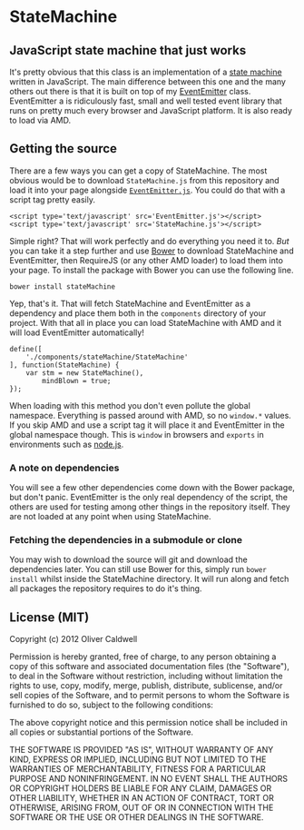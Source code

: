 # StateMachine

## JavaScript state machine that just works

It's pretty obvious that this class is an implementation of a [state machine](https://en.wikipedia.org/wiki/Finite-state_machine) written in JavaScript. The main difference between this one and the many others out there is that it is built on top of my [EventEmitter](https://github.com/Wolfy87/EventEmitter) class. EventEmitter a is ridiculously fast, small and well tested event library that runs on pretty much every browser and JavaScript platform. It is also ready to load via AMD.

## Getting the source

There are a few ways you can get a copy of StateMachine. The most obvious would be to download `StateMachine.js` from this repository and load it into your page alongside [`EventEmitter.js`](https://github.com/Wolfy87/EventEmitter). You could do that with a script tag pretty easily.

    <script type='text/javascript' src='EventEmitter.js'></script>
    <script type='text/javascript' src='StateMachine.js'></script>

Simple right? That will work perfectly and do everything you need it to. *But* you can take it a step further and use [Bower](https://github.com/twitter/bower) to download StateMachine and EventEmitter, then RequireJS (or any other AMD loader) to load them into your page. To install the package with Bower you can use the following line.

    bower install stateMachine

Yep, that's it. That will fetch StateMachine and EventEmitter as a dependency and place them both in the `components` directory of your project. With that all in place you can load StateMachine with AMD and it will load EventEmitter automatically!

    define([
        './components/stateMachine/StateMachine'
    ], function(StateMachine) {
        var stm = new StateMachine(),
            mindBlown = true;
    });

When loading with this method you don't even pollute the global namespace. Everything is passed around with AMD, so no `window.*` values. If you skip AMD and use a script tag it will place it and EventEmitter in the global namespace though. This is `window` in browsers and `exports` in environments such as [node.js](http://nodejs.org/).

### A note on dependencies

You will see a few other dependencies come down with the Bower package, but don't panic. EventEmitter is the only real dependency of the script, the others are used for testing among other things in the repository itself. They are not loaded at any point when using StateMachine.

### Fetching the dependencies in a submodule or clone

You may wish to download the source will git and download the dependencies later. You can still use Bower for this, simply run `bower install` whilst inside the StateMachine directory. It will run along and fetch all packages the repository requires to do it's thing.

## License (MIT)

Copyright (c) 2012 Oliver Caldwell

Permission is hereby granted, free of charge, to any person obtaining a copy of this software and associated documentation files (the "Software"), to deal in the Software without restriction, including without limitation the rights to use, copy, modify, merge, publish, distribute, sublicense, and/or sell copies of the Software, and to permit persons to whom the Software is furnished to do so, subject to the following conditions:

The above copyright notice and this permission notice shall be included in all copies or substantial portions of the Software.

THE SOFTWARE IS PROVIDED "AS IS", WITHOUT WARRANTY OF ANY KIND, EXPRESS OR IMPLIED, INCLUDING BUT NOT LIMITED TO THE WARRANTIES OF MERCHANTABILITY, FITNESS FOR A PARTICULAR PURPOSE AND NONINFRINGEMENT. IN NO EVENT SHALL THE AUTHORS OR COPYRIGHT HOLDERS BE LIABLE FOR ANY CLAIM, DAMAGES OR OTHER LIABILITY, WHETHER IN AN ACTION OF CONTRACT, TORT OR OTHERWISE, ARISING FROM, OUT OF OR IN CONNECTION WITH THE SOFTWARE OR THE USE OR OTHER DEALINGS IN THE SOFTWARE.